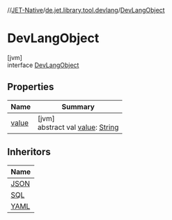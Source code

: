 //[JET-Native](../../../index.md)/[de.jet.library.tool.devlang](../index.md)/[DevLangObject](index.md)

# DevLangObject

[jvm]\
interface [DevLangObject](index.md)

## Properties

| Name | Summary |
|---|---|
| [value](value.md) | [jvm]<br>abstract val [value](value.md): [String](https://kotlinlang.org/api/latest/jvm/stdlib/kotlin/-string/index.html) |

## Inheritors

| Name |
|---|
| [JSON](../-j-s-o-n/index.md) |
| [SQL](../-s-q-l/index.md) |
| [YAML](../-y-a-m-l/index.md) |
